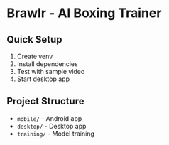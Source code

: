 # Brawlr - AI Boxing Trainer

## Quick Setup
1. Create venv
2. Install dependencies  
3. Test with sample video
4. Start desktop app

## Project Structure
- `mobile/` - Android app
- `desktop/` - Desktop app
- `training/` - Model training